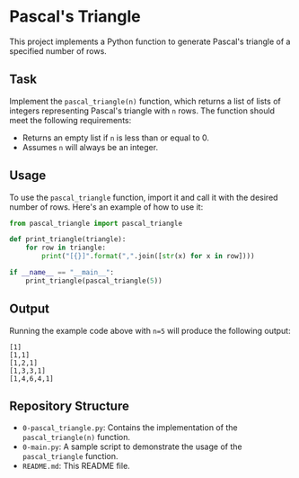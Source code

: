 # Pascal's Triangle

This project implements a Python function to generate Pascal's triangle of a specified number of rows.

## Task

Implement the `pascal_triangle(n)` function, which returns a list of lists of integers representing Pascal's triangle with `n` rows. The function should meet the following requirements:

- Returns an empty list if `n` is less than or equal to 0.
- Assumes `n` will always be an integer.

## Usage

To use the `pascal_triangle` function, import it and call it with the desired number of rows. Here's an example of how to use it:

```python
from pascal_triangle import pascal_triangle

def print_triangle(triangle):
    for row in triangle:
        print("[{}]".format(",".join([str(x) for x in row])))

if __name__ == "__main__":
    print_triangle(pascal_triangle(5))
```

## Output

Running the example code above with `n=5` will produce the following output:

```
[1]
[1,1]
[1,2,1]
[1,3,3,1]
[1,4,6,4,1]
```

## Repository Structure

- `0-pascal_triangle.py`: Contains the implementation of the `pascal_triangle(n)` function.
- `0-main.py`: A sample script to demonstrate the usage of the `pascal_triangle` function.
- `README.md`: This README file.